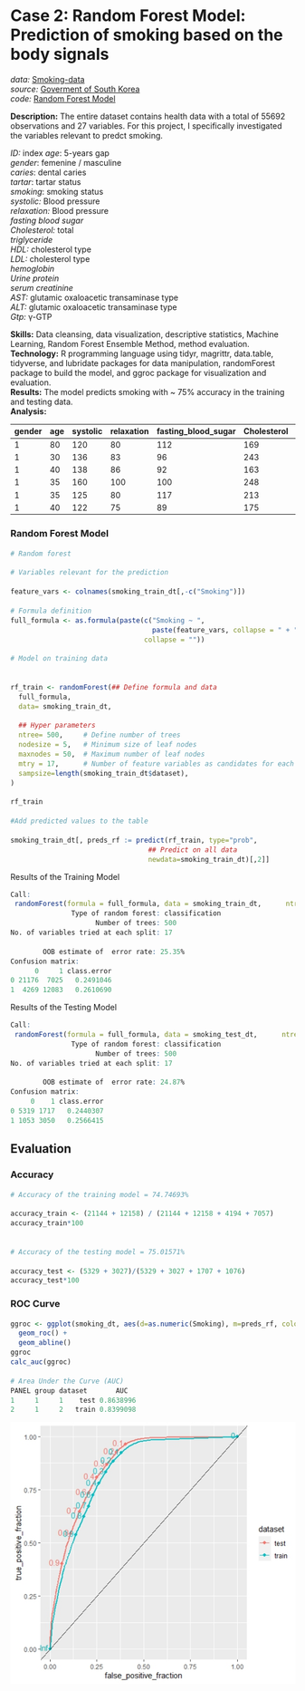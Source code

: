 # Case 2: Random Forest Model: Prediction of smoking based on the body signals

*data:* [Smoking-data](https://github.com/JavieraAlmendrasVilla/Case-1-Body-effects-of-smoking/blob/main/smoking.R)<br>
*source:* [Goverment of South Korea](https://www.kaggle.com/datasets/kukuroo3/body-signal-of-smoking)<br>
*code:* [Random Forest Model](https://github.com/JavieraAlmendrasVilla/Case-2-Random-Forest-Model/blob/main/rf%20smoking.R)

**Description:** The entire dataset contains health data with a total of 55692 observations and 27 variables. For this project, I specifically investigated the variables relevant to predct smoking.<br>

*ID:* index
*age*: 5-years gap<br>
*gender*: femenine / masculine<br>
*caries*: dental caries<br>
*tartar*: tartar status<br>
*smoking*: smoking status<br>
*systolic:* Blood pressure<br>
*relaxation:* Blood pressure<br>
*fasting blood sugar*<br>
*Cholesterol:* total<br>
*triglyceride*<br>
*HDL:* cholesterol type<br>
*LDL:* cholesterol type<br>
*hemoglobin*<br>
*Urine protein*<br>
*serum creatinine*<br>
*AST:* glutamic oxaloacetic transaminase type<br>
*ALT:* glutamic oxaloacetic transaminase type<br>
*Gtp:* γ-GTP<br>

**Skills:** Data cleansing, data visualization, descriptive statistics, Machine Learning, Random Forest Ensemble Method, method evaluation. <br>
**Technology:** R programming language using tidyr, magrittr, data.table, tidyverse, and lubridate packages for data manipulation, randomForest package to build the model, and ggroc package for visualization and evaluation.<br>
**Results:** The model predicts smoking with ~ 75% accuracy in the training and testing data. <br>
**Analysis:**<br>

| gender | age | systolic | relaxation | fasting_blood_sugar | Cholesterol | triglyceride | HDL | LDL | hemoglobin | urine_protein | serum_creatinine | AST | ALT | Gtp | caries | tartar | Smoking |
|--------|-----|----------|------------|---------------------|---------------|----------------|-----|-----|-------------|-----------------|-------------------|-----|-----|-----|--------|--------|---------|
| 1      | 80  | 120      | 80         | 112                 | 169           | 67           | 61  | 94  | 14.5       | 1             | 1.0               | 29  | 19  | 39  | 0      | 0      | 1       |
| 1      | 30  | 136      | 83         | 96                  | 243          | 100          | 58  | 165 | 15.6       | 1             | 0.9               | 20  | 37  | 34  | 0      | 0      | 0       |
| 1      | 40  | 138      | 86         | 92                  | 163          | 215          | 37  | 98  | 16.4       | 1             | 0.7               | 25  | 32  | 73  | 0      | 0      | 1       |
| 1      | 35  | 160      | 100        | 100                 | 248          | 175          | 53  | 160 | 15.3       | 1             | 0.7               | 30  | 55  | 50  | 0      | 0      | 0       |
| 1      | 35  | 125      | 80         | 117                 | 213          | 113          | 58  | 132 | 14.7       | 1             | 1.1               | 35  | 58  | 56  | 0      | 0      | 0       |
| 1      | 40  | 122      | 75         | 89                  | 175          | 50           | 54  | 111 | 15.3       | 1             | 0.9               | 27  | 24  | 32  | 0      | 0      | 0       |


### Random Forest Model

```r
# Random forest

# Variables relevant for the prediction

feature_vars <- colnames(smoking_train_dt[,-c("Smoking")])

# Formula definition
full_formula <- as.formula(paste(c("Smoking ~ ",
                                   paste(feature_vars, collapse = " + ")),
                                 collapse = ""))

# Model on training data


rf_train <- randomForest(## Define formula and data
  full_formula,
  data= smoking_train_dt,
  
  ## Hyper parameters
  ntree= 500,     # Define number of trees
  nodesize = 5,   # Minimum size of leaf nodes
  maxnodes = 50,  # Maximum number of leaf nodes
  mtry = 17,      # Number of feature variables as candidates for each split
  sampsize=length(smoking_train_dt$dataset),
)

rf_train

#Add predicted values to the table

smoking_train_dt[, preds_rf := predict(rf_train, type="prob",
                                  ## Predict on all data
                                  newdata=smoking_train_dt)[,2]]
```
Results of the Training Model
```r
Call:
 randomForest(formula = full_formula, data = smoking_train_dt,      ntree = 500, nodesize = 5, maxnodes = 50, mtry = 17, sampsize = length(smoking_train_dt$dataset),      ) 
               Type of random forest: classification
                     Number of trees: 500
No. of variables tried at each split: 17

        OOB estimate of  error rate: 25.35%
Confusion matrix:
      0     1 class.error
0 21176  7025   0.2491046
1  4269 12083   0.2610690
```

Results of the Testing Model

```r
Call:
 randomForest(formula = full_formula, data = smoking_test_dt,      ntree = 500, nodesize = 5, maxnodes = 50, mtry = 17, sampsize = length(smoking_test_dt$dataset),      ) 
               Type of random forest: classification
                     Number of trees: 500
No. of variables tried at each split: 17

        OOB estimate of  error rate: 24.87%
Confusion matrix:
     0    1 class.error
0 5319 1717   0.2440307
1 1053 3050   0.2566415
```

## Evaluation

### Accuracy

```r
# Accuracy of the training model = 74.74693%

accuracy_train <- (21144 + 12158) / (21144 + 12158 + 4194 + 7057)
accuracy_train*100


# Accuracy of the testing model = 75.01571%

accuracy_test <- (5329 + 3027)/(5329 + 3027 + 1707 + 1076)
accuracy_test*100

```

### ROC Curve

```r
ggroc <- ggplot(smoking_dt, aes(d=as.numeric(Smoking), m=preds_rf, color= dataset )) +
  geom_roc() +
  geom_abline()
ggroc 
calc_auc(ggroc)

# Area Under the Curve (AUC) 
PANEL group dataset       AUC
1     1     1    test 0.8638996
2     1     2   train 0.8399098

```

![ROC Curve](https://github.com/JavieraAlmendrasVilla/Case-2-Random-Forest-Model/blob/main/ROC%20curve.jpeg)

